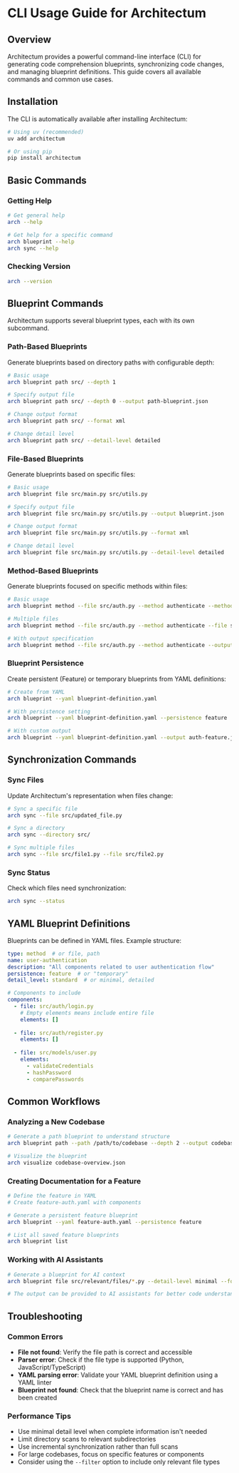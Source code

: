 # CLI Usage Guide for Architectum

## Overview

Architectum provides a powerful command-line interface (CLI) for generating code comprehension blueprints, synchronizing code changes, and managing blueprint definitions. This guide covers all available commands and common use cases.

## Installation

The CLI is automatically available after installing Architectum:

```bash
# Using uv (recommended)
uv add architectum

# Or using pip
pip install architectum
```

## Basic Commands

### Getting Help

```bash
# Get general help
arch --help

# Get help for a specific command
arch blueprint --help
arch sync --help
```

### Checking Version

```bash
arch --version
```

## Blueprint Commands

Architectum supports several blueprint types, each with its own subcommand.

### Path-Based Blueprints

Generate blueprints based on directory paths with configurable depth:

```bash
# Basic usage
arch blueprint path src/ --depth 1

# Specify output file
arch blueprint path src/ --depth 0 --output path-blueprint.json

# Change output format
arch blueprint path src/ --format xml

# Change detail level
arch blueprint path src/ --detail-level detailed
```

### File-Based Blueprints

Generate blueprints based on specific files:

```bash
# Basic usage
arch blueprint file src/main.py src/utils.py

# Specify output file
arch blueprint file src/main.py src/utils.py --output blueprint.json

# Change output format
arch blueprint file src/main.py src/utils.py --format xml

# Change detail level
arch blueprint file src/main.py src/utils.py --detail-level detailed
```

### Method-Based Blueprints

Generate blueprints focused on specific methods within files:

```bash
# Basic usage
arch blueprint method --file src/auth.py --method authenticate --method validate

# Multiple files
arch blueprint method --file src/auth.py --method authenticate --file src/user.py --method get_user

# With output specification
arch blueprint method --file src/auth.py --method authenticate --output auth-blueprint.json
```

### Blueprint Persistence

Create persistent (Feature) or temporary blueprints from YAML definitions:

```bash
# Create from YAML
arch blueprint --yaml blueprint-definition.yaml

# With persistence setting
arch blueprint --yaml blueprint-definition.yaml --persistence feature

# With custom output
arch blueprint --yaml blueprint-definition.yaml --output auth-feature.json
```

## Synchronization Commands

### Sync Files

Update Architectum's representation when files change:

```bash
# Sync a specific file
arch sync --file src/updated_file.py

# Sync a directory
arch sync --directory src/

# Sync multiple files
arch sync --file src/file1.py --file src/file2.py
```

### Sync Status

Check which files need synchronization:

```bash
arch sync --status
```

## YAML Blueprint Definitions

Blueprints can be defined in YAML files. Example structure:

```yaml
type: method  # or file, path
name: user-authentication
description: "All components related to user authentication flow"
persistence: feature  # or "temporary"
detail_level: standard  # or minimal, detailed

# Components to include
components:
  - file: src/auth/login.py
    # Empty elements means include entire file
    elements: []
  
  - file: src/auth/register.py
    elements: []
  
  - file: src/models/user.py
    elements:
      - validateCredentials
      - hashPassword
      - comparePasswords
```

## Common Workflows

### Analyzing a New Codebase

```bash
# Generate a path blueprint to understand structure
arch blueprint path --path /path/to/codebase --depth 2 --output codebase-overview.json

# Visualize the blueprint
arch visualize codebase-overview.json
```

### Creating Documentation for a Feature

```bash
# Define the feature in YAML
# Create feature-auth.yaml with components

# Generate a persistent feature blueprint
arch blueprint --yaml feature-auth.yaml --persistence feature

# List all saved feature blueprints
arch blueprint list
```

### Working with AI Assistants

```bash
# Generate a blueprint for AI context
arch blueprint file src/relevant/files/*.py --detail-level minimal --format xml

# The output can be provided to AI assistants for better code understanding
```

## Troubleshooting

### Common Errors

- **File not found**: Verify the file path is correct and accessible
- **Parser error**: Check if the file type is supported (Python, JavaScript/TypeScript)
- **YAML parsing error**: Validate your YAML blueprint definition using a YAML linter
- **Blueprint not found**: Check that the blueprint name is correct and has been created

### Performance Tips

- Use minimal detail level when complete information isn't needed
- Limit directory scans to relevant subdirectories
- Use incremental synchronization rather than full scans
- For large codebases, focus on specific features or components
- Consider using the `--filter` option to include only relevant file types